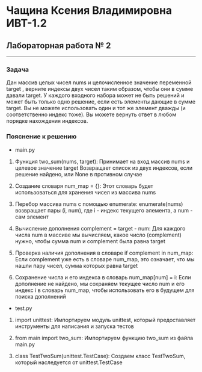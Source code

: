 # Чащина Ксения Владимировна ИВТ-1.2

## Лабораторная работа № 2

_ _ _

### Задача  
Дан массив целых чисел nums и целочисленное значение переменной target , верните индексы двух чисел таким образом, чтобы они в сумме давали target. У каждого входного набора может не быть решений и может быть только одно решение, если есть элементы дающие в сумме target. Вы не можете  использовать один и тот же элемент дважды (и соответственно индекс тоже). Вы можете вернуть ответ в любом порядке нахождения индексов.

### Пояснение к решению
- main.py

1. Функция two_sum(nums, target):
Принимает на вход массив nums и целевое значение target
Возвращает список из двух индексов, если решение найдено, или None в противном случае

2. Создание словаря num_map = {}:
Этот словарь будет использоваться для хранения чисел из массива nums 

3. Перебор массива nums с помощью enumerate:
enumerate(nums) возвращает пары (i, num), где i - индекс текущего элемента, а num - сам элемент

4. Вычисление дополнения complement = target - num:
Для каждого числа num в массиве мы вычисляем, какое число (complement) нужно, чтобы сумма num и complement была равна target

5. Проверка наличия дополнения в словаре if complement in num_map:
Если complement уже есть в словаре num_map, это означает, что мы нашли пару чисел, сумма которых равна target

6. Сохранение числа и его индекса в словарь num_map[num] = i:
Если дополнение не найдено, мы сохраняем текущее число num и его индекс i в словарь num_map, чтобы использовать его в будущем для поиска дополнений

- test.py

1. import unittest: 
Импортируем модуль unittest, который предоставляет инструменты для написания и запуска тестов

2. from main import two_sum:
Импортируем функцию two_sum из файла main.py

3. class TestTwoSum(unittest.TestCase):
Создаем класс TestTwoSum, который наследуется от unittest.TestCase






